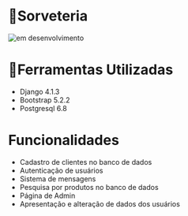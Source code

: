 # 🍨Sorveteria
![em desenvolvimento](https://img.shields.io/badge/STATUS-EM%20DESENVOLVIMENTO-brightgreen)

# 🔨Ferramentas Utilizadas
* Django 4.1.3
* Bootstrap 5.2.2
* Postgresql 6.8

# Funcionalidades
* Cadastro de clientes no banco de dados
* Autenticação de usuários
* Sistema de mensagens
* Pesquisa por produtos no banco de dados
* Página de Admin
* Apresentação e alteração de dados dos usuários
